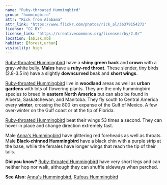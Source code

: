```yaml
---
name: "Ruby-throated Hummingbird"
group: "hummingbird"
attr: "Rick from Alabama"
attr_link: "https://www.flickr.com/photos/rick_al/36379154272"
license: "CC BY"
license_link: "https://creativecommons.org/licenses/by/2.0/"
location: [ab,sk,mb]
habitat: [forest,urban]
visibility: high
---
```

[Ruby-throated Hummingbird](/birds/rubyhum/) have a **shiny green** **back** and **crown** with a gray-white belly. **Males** have a **ruby-red throat**. These slender, tiny birds (2.8-3.5 in) have a slightly **downcurved** beak and **short wings**.

[Ruby-throated Hummingbird](/birds/rubyhum/) live in **woodland** areas as well as **urban gardens** with lots of flowering plants. They are the only hummingbird species to breed in **eastern North America** but can also be found in Alberta, Saskatchewan, and Manitoba. They fly south to Central America every **winter**, crossing the 800 km expanse of the Gulf of Mexico. A few over-winter on the Gulf coast or at the tip of Florida.

[Ruby-throated Hummingbird](/birds/rubyhum/) beat their wings 53 times a second. They can hover in place and change direction extremely fast.

Male [Anna's Hummingbird](/birds/annas/) have glittering red foreheads as well as throats. Male **Black-chinned Hummingbird** have a black chin with a purple strip at the base, while the females have longer wings that reach the tip of their tails.

**Did you know?** [Ruby-throated Hummingbird](/birds/rubyhum/) have very short legs and can neither hop nor walk, although they can shuffle sideways when perched.

<!-- generated, do not edit -->
**See Also:**
[Anna's Hummingbird](/birds/annas/),
[Rufous Hummingbird](/birds/rufhum/)
